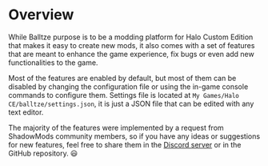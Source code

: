 # Overview

While Balltze purpose is to be a modding platform for Halo Custom Edition that makes it easy to create new
mods, it also comes with a set of features that are meant to enhance the game experience, fix bugs or even
add new functionalities to the game.

Most of the features are enabled by default, but most of them can be disabled by changing the configuration
file or using the in-game console commands to configure them. Settings file is located at `My Games/Halo CE/balltze/settings.json`, it is just a JSON file that can be edited with any text editor.

The majority of the features were implemented by a request from ShadowMods community members, so if you have
any ideas or suggestions for new features, feel free to share them in the  [Discord server](https://discord.shadowmods.net/) or in the GitHub repository. :smiley:
